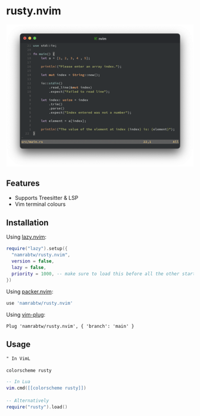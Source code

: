 # rusty.nvim

![rusty](./rusty_nvim.png)

## Features

- Supports Treesitter & LSP
- Vim terminal colours

## Installation

Using [lazy.nvim](https://github.com/folke/lazy.nvim):

```lua
require("lazy").setup({
  "namrabtw/rusty.nvim",
  version = false,
  lazy = false,
  priority = 1000, -- make sure to load this before all the other start plugins
})
```

Using [packer.nvim](https://github.com/wbthomason/packer.nvim):

```lua
use 'namrabtw/rusty.nvim'
```

Using [vim-plug](https://github.com/junegunn/vim-plug):

```viml
Plug 'namrabtw/rusty.nvim', { 'branch': 'main' }
```

## Usage

```viml
" In VimL

colorscheme rusty
```

```lua
-- In Lua
vim.cmd([[colorscheme rusty]])

-- Alternatively
require("rusty").load()
```
